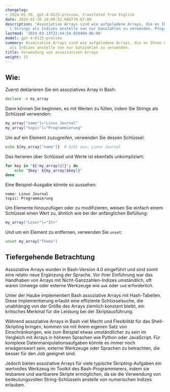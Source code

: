 ```yaml
---
changelog:
- 2024-01-30, gpt-4-0125-preview, translated from English
date: 2024-01-30 19:09:52.688770-07:00
description: "Assoziative Arrays sind wie aufgeladene Arrays, die es Ihnen erlauben,\
  \ Strings als Indizes anstelle von nur Ganzzahlen zu verwenden. Programmierer nutzen\u2026"
lastmod: '2024-03-13T22:44:54.050404-06:00'
model: gpt-4-0125-preview
summary: Assoziative Arrays sind wie aufgeladene Arrays, die es Ihnen erlauben, Strings
  als Indizes anstelle von nur Ganzzahlen zu verwenden.
title: Verwendung von assoziativen Arrays
weight: 15
---
```


## Wie:
Zuerst deklarieren Sie ein assoziatives Array in Bash:

```Bash
declare -A my_array
```

Dann können Sie beginnen, es mit Werten zu füllen, indem Sie Strings als Schlüssel verwenden:

```Bash
my_array["name"]="Linux Journal"
my_array["topic"]="Programmierung"
```

Um auf ein Element zuzugreifen, verwenden Sie dessen Schlüssel:

```Bash
echo ${my_array["name"]}  # Gibt aus: Linux Journal
```

Das Iterieren über Schlüssel und Werte ist ebenfalls unkompliziert:

```Bash
for key in "${!my_array[@]}"; do
    echo "$key: ${my_array[$key]}"
done
```

Eine Beispiel-Ausgabe könnte so aussehen:

```
name: Linux Journal
topic: Programmierung
```

Um Elemente hinzuzufügen oder zu modifizieren, weisen Sie einfach einem Schlüssel einen Wert zu, ähnlich wie bei der anfänglichen Befüllung:

```Bash
my_array["Leser"]="Ihr"
```

Und um ein Element zu entfernen, verwenden Sie `unset`:

```Bash
unset my_array["Thema"]
```

## Tiefergehende Betrachtung
Assoziative Arrays wurden in Bash-Version 4.0 eingeführt und sind somit eine relativ neue Ergänzung der Sprache. Vor ihrer Einführung war das Handhaben von Arrays mit Nicht-Ganzzahlen-Indizes umständlich, oft waren Umwege oder externe Werkzeuge wie `awk` oder `sed` erforderlich.

Unter der Haube implementiert Bash assoziative Arrays mit Hash-Tabellen. Diese Implementierung erlaubt eine effiziente Schlüsselsuche, die unabhängig von der Größe des Arrays ziemlich konstant bleibt, ein kritisches Merkmal für die Leistung bei der Skriptausführung.

Während assoziative Arrays in Bash viel Macht und Flexibilität für das Shell-Skripting bringen, kommen sie mit ihrem eigenen Satz von Einschränkungen, wie zum Beispiel etwas umständlicher zu sein im Vergleich mit Arrays in höheren Sprachen wie Python oder JavaScript. Für komplexe Datenmanipulationsaufgaben könnte es immer noch erwägenswert sein, externe Werkzeuge oder Sprachen zu betrachten, die besser für den Job geeignet sind.

Jedoch bieten assoziative Arrays für viele typische Skripting-Aufgaben ein wertvolles Werkzeug im Toolkit des Bash-Programmierers, indem sie lesbarere und wartbarere Skripte ermöglichen, da sie die Verwendung von bedeutungsvollen String-Schlüsseln anstelle von numerischen Indizes erlauben.
